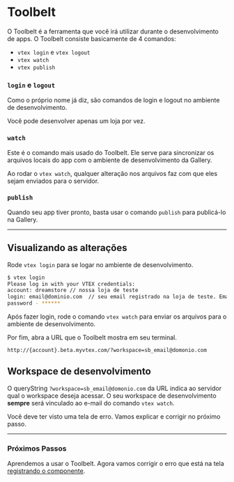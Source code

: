# Toolbelt

O Toolbelt é a ferramenta que você irá utilizar durante o desenvolvimento de apps.
O Toolbelt consiste basicamente de 4 comandos:

- `vtex login` e `vtex logout`
- `vtex watch`
- `vtex publish`

### `login` e `logout`

Como o próprio nome já diz, são comandos de login e logout no ambiente de desenvolvimento.

Você pode desenvolver apenas um loja por vez.

### `watch`

Este é o comando mais usado do Toolbelt. Ele serve para sincronizar os arquivos locais do app com o ambiente de desenvolvimento da Gallery.

Ao rodar o `vtex watch`, qualquer alteração nos arquivos faz com que eles sejam enviados para o servidor.

### `publish`

Quando seu app tiver pronto, basta usar o comando `publish` para publicá-lo na Gallery.

---

## Visualizando as alterações

Rode `vtex login` para se logar no ambiente de desenvolvimento.

```sh
$ vtex login
Please log in with your VTEX credentials:
account: dreamstore // nossa loja de teste
login: email@dominio.com  // seu email registrado na loja de teste. Email padrão geralmente usado nas outras lojas.
password - ******
```

Após fazer login, rode o comando `vtex watch` para enviar os arquivos para o ambiente de desenvolvimento.

Por fim, abra a URL que o Toolbelt mostra em seu terminal.

`http://{account}.beta.myvtex.com/?workspace=sb_email@domonio.com`

## Workspace de desenvolvimento
O queryString `?workspace=sb_email@domonio.com` da URL indica ao servidor qual o workspace deseja acessar.
O seu workspace de desenvolvimento **sempre** será vinculado ao e-mail do comando `vtex watch`.

Você deve ter visto uma tela de erro. Vamos explicar e corrigir no próximo passo.

---

### Próximos Passos

Aprendemos a usar o Toolbelt. Agora vamos corrigir o erro que está na tela [registrando o componente](registro-de-componente.md).
